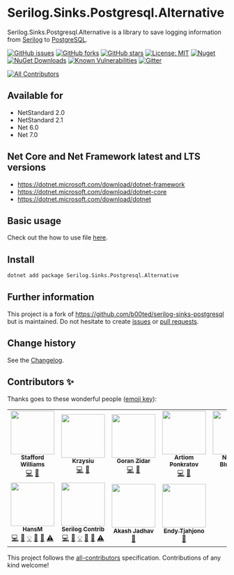 Serilog.Sinks.Postgresql.Alternative
====================================

Serilog.Sinks.Postgresql.Alternative is a library to save logging information from [Serilog](https://github.com/serilog/serilog) to [PostgreSQL](https://www.postgresql.org/).

[![GitHub issues](https://img.shields.io/github/issues/serilog-contrib/Serilog.Sinks.Postgresql.Alternative.svg)](https://github.com/serilog-contrib/Serilog.Sinks.Postgresql.Alternative/issues)
[![GitHub forks](https://img.shields.io/github/forks/serilog-contrib/Serilog.Sinks.Postgresql.Alternative.svg)](https://github.com/serilog-contrib/Serilog.Sinks.Postgresql.Alternative/network)
[![GitHub stars](https://img.shields.io/github/stars/serilog-contrib/Serilog.Sinks.Postgresql.Alternative.svg)](https://github.com/serilog-contrib/Serilog.Sinks.Postgresql.Alternative/stargazers)
[![License: MIT](https://img.shields.io/badge/License-MIT-blue.svg)](https://raw.githubusercontent.com/serilog-contrib/Serilog.Sinks.Postgresql.Alternative/master/License.txt)
[![Nuget](https://img.shields.io/badge/Serilog.Sinks.Postgresql.Alternative-Nuget-brightgreen.svg)](https://www.nuget.org/packages/Serilog.Sinks.Postgresql.Alternative/)
[![NuGet Downloads](https://img.shields.io/nuget/dt/Serilog.Sinks.Postgresql.Alternative.svg)](https://www.nuget.org/packages/Serilog.Sinks.Postgresql.Alternative/)
[![Known Vulnerabilities](https://snyk.io/test/github/serilog-contrib/Serilog.Sinks.Postgresql.Alternative/badge.svg)](https://snyk.io/test/github/serilog-contrib/Serilog.Sinks.Postgresql.Alternative)
[![Gitter](https://badges.gitter.im/Serilog.Sinks.Postgresql.Alternative/community.svg)](https://gitter.im/Serilog.Sinks.Postgresql.Alternative/community?utm_source=badge&utm_medium=badge&utm_campaign=pr-badge)
<!-- ALL-CONTRIBUTORS-BADGE:START - Do not remove or modify this section -->
[![All Contributors](https://img.shields.io/badge/all_contributors-11-orange.svg?style=flat-square)](#contributors-)
<!-- ALL-CONTRIBUTORS-BADGE:END -->

## Available for
* NetStandard 2.0
* NetStandard 2.1
* Net 6.0
* Net 7.0

## Net Core and Net Framework latest and LTS versions
* https://dotnet.microsoft.com/download/dotnet-framework
* https://dotnet.microsoft.com/download/dotnet-core
* https://dotnet.microsoft.com/download/dotnet

## Basic usage
Check out the how to use file [here](https://github.com/serilog-contrib/Serilog.Sinks.Postgresql.Alternative/blob/master/HowToUse.md).

## Install

```bash
dotnet add package Serilog.Sinks.Postgresql.Alternative
```

## Further information
This project is a fork of https://github.com/b00ted/serilog-sinks-postgresql but is maintained.
Do not hesitate to create [issues](https://github.com/serilog-contrib/Serilog.Sinks.Postgresql.Alternative/issues) or [pull requests](https://github.com/serilog-contrib/Serilog.Sinks.Postgresql.Alternative/pulls).

Change history
--------------

See the [Changelog](https://github.com/serilog-contrib/Serilog.Sinks.Postgresql.Alternative/blob/master/Changelog.md).

## Contributors ✨

Thanks goes to these wonderful people ([emoji key](https://allcontributors.org/docs/en/emoji-key)):

<!-- ALL-CONTRIBUTORS-LIST:START - Do not remove or modify this section -->
<!-- prettier-ignore-start -->
<!-- markdownlint-disable -->
<table>
  <tr>
    <td align="center"><a href="http://staffordwilliams.com"><img src="https://avatars.githubusercontent.com/u/6289998?v=4?s=100" width="100px;" alt=""/><br /><sub><b>Stafford Williams</b></sub></a><br /><a href="https://github.com/serilog-contrib/Serilog.Sinks.Postgresql.Alternative/commits?author=staff0rd" title="Code">💻</a> <a href="https://github.com/serilog-contrib/Serilog.Sinks.Postgresql.Alternative/commits?author=staff0rd" title="Documentation">📖</a></td>
    <td align="center"><a href="https://github.com/ni2"><img src="https://avatars.githubusercontent.com/u/6198146?v=4?s=100" width="100px;" alt=""/><br /><sub><b>Krzysiu</b></sub></a><br /><a href="https://github.com/serilog-contrib/Serilog.Sinks.Postgresql.Alternative/commits?author=ni2" title="Code">💻</a> <a href="https://github.com/serilog-contrib/Serilog.Sinks.Postgresql.Alternative/commits?author=ni2" title="Documentation">📖</a></td>
    <td align="center"><a href="https://github.com/GZidar"><img src="https://avatars.githubusercontent.com/u/13248990?v=4?s=100" width="100px;" alt=""/><br /><sub><b>Goran Zidar</b></sub></a><br /><a href="https://github.com/serilog-contrib/Serilog.Sinks.Postgresql.Alternative/commits?author=GZidar" title="Code">💻</a> <a href="https://github.com/serilog-contrib/Serilog.Sinks.Postgresql.Alternative/commits?author=GZidar" title="Documentation">📖</a></td>
    <td align="center"><a href="https://github.com/artiomponkratov"><img src="https://avatars.githubusercontent.com/u/64773888?v=4?s=100" width="100px;" alt=""/><br /><sub><b>Artiom Ponkratov</b></sub></a><br /><a href="https://github.com/serilog-contrib/Serilog.Sinks.Postgresql.Alternative/commits?author=artiomponkratov" title="Code">💻</a> <a href="https://github.com/serilog-contrib/Serilog.Sinks.Postgresql.Alternative/commits?author=artiomponkratov" title="Documentation">📖</a></td>
    <td align="center"><a href="https://nblumhardt.com"><img src="https://avatars.githubusercontent.com/u/342712?v=4?s=100" width="100px;" alt=""/><br /><sub><b>Nicholas Blumhardt</b></sub></a><br /><a href="https://github.com/serilog-contrib/Serilog.Sinks.Postgresql.Alternative/commits?author=nblumhardt" title="Code">💻</a> <a href="https://github.com/serilog-contrib/Serilog.Sinks.Postgresql.Alternative/commits?author=nblumhardt" title="Documentation">📖</a></td>
    <td align="center"><a href="https://github.com/bliusb"><img src="https://avatars.githubusercontent.com/u/60114185?v=4?s=100" width="100px;" alt=""/><br /><sub><b>Bingkun Li</b></sub></a><br /><a href="https://github.com/serilog-contrib/Serilog.Sinks.Postgresql.Alternative/commits?author=bliusb" title="Code">💻</a> <a href="https://github.com/serilog-contrib/Serilog.Sinks.Postgresql.Alternative/commits?author=bliusb" title="Documentation">📖</a></td>
    <td align="center"><a href="https://github.com/b00ted"><img src="https://avatars.githubusercontent.com/u/19395635?v=4?s=100" width="100px;" alt=""/><br /><sub><b>Evgenii Butorin</b></sub></a><br /><a href="https://github.com/serilog-contrib/Serilog.Sinks.Postgresql.Alternative/commits?author=b00ted" title="Code">💻</a> <a href="https://github.com/serilog-contrib/Serilog.Sinks.Postgresql.Alternative/commits?author=b00ted" title="Documentation">📖</a></td>
  </tr>
  <tr>
    <td align="center"><a href="https://franzhuber23.blogspot.de/"><img src="https://avatars.githubusercontent.com/u/9639361?v=4?s=100" width="100px;" alt=""/><br /><sub><b>HansM</b></sub></a><br /><a href="https://github.com/serilog-contrib/Serilog.Sinks.Postgresql.Alternative/commits?author=SeppPenner" title="Code">💻</a> <a href="https://github.com/serilog-contrib/Serilog.Sinks.Postgresql.Alternative/commits?author=SeppPenner" title="Documentation">📖</a> <a href="#example-SeppPenner" title="Examples">💡</a> <a href="#maintenance-SeppPenner" title="Maintenance">🚧</a> <a href="#projectManagement-SeppPenner" title="Project Management">📆</a> <a href="https://github.com/serilog-contrib/Serilog.Sinks.Postgresql.Alternative/commits?author=SeppPenner" title="Tests">⚠️</a></td>
    <td align="center"><a href="https://github.com/serilog-contrib"><img src="https://avatars.githubusercontent.com/u/78050538?v=4?s=100" width="100px;" alt=""/><br /><sub><b>Serilog Contrib</b></sub></a><br /><a href="https://github.com/serilog-contrib/Serilog.Sinks.Postgresql.Alternative/commits?author=serilog-contrib" title="Code">💻</a> <a href="https://github.com/serilog-contrib/Serilog.Sinks.Postgresql.Alternative/commits?author=serilog-contrib" title="Documentation">📖</a> <a href="#example-serilog-contrib" title="Examples">💡</a> <a href="#maintenance-serilog-contrib" title="Maintenance">🚧</a> <a href="#projectManagement-serilog-contrib" title="Project Management">📆</a> <a href="https://github.com/serilog-contrib/Serilog.Sinks.Postgresql.Alternative/commits?author=serilog-contrib" title="Tests">⚠️</a></td>
    <td align="center"><a href="https://gambitier.github.io/"><img src="https://avatars.githubusercontent.com/u/22792359?v=4?s=100" width="100px;" alt=""/><br /><sub><b>Akash Jadhav</b></sub></a><br /><a href="https://github.com/serilog-contrib/Serilog.Sinks.Postgresql.Alternative/commits?author=Gambitier" title="Documentation">📖</a></td>
    <td align="center"><a href="https://github.com/ndc"><img src="https://avatars.githubusercontent.com/u/489308?v=4?s=100" width="100px;" alt=""/><br /><sub><b>Endy Tjahjono</b></sub></a><br /><a href="https://github.com/serilog-contrib/Serilog.Sinks.Postgresql.Alternative/commits?author=ndc" title="Documentation">📖</a></td>
  </tr>
</table>

<!-- markdownlint-restore -->
<!-- prettier-ignore-end -->

<!-- ALL-CONTRIBUTORS-LIST:END -->

This project follows the [all-contributors](https://github.com/all-contributors/all-contributors) specification. Contributions of any kind welcome!
